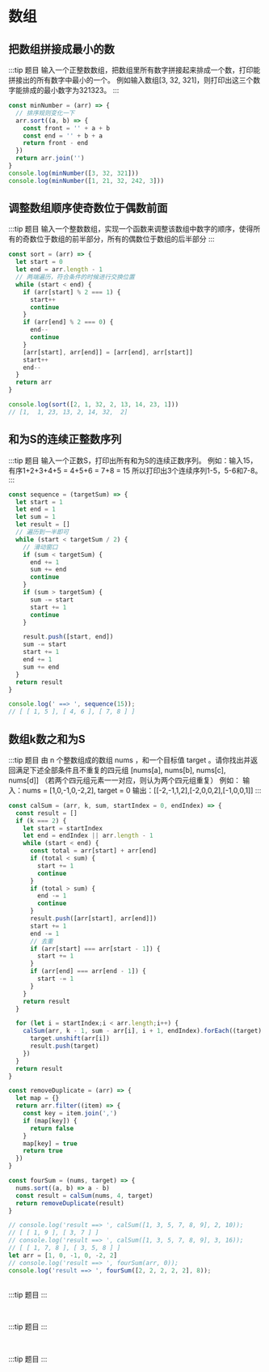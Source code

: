 # 数组

## 把数组拼接成最小的数
:::tip 题目
输入一个正整数数组，把数组里所有数字拼接起来排成一个数，打印能拼接出的所有数字中最小的一个。
例如输入数组[3, 32, 321]，则打印出这三个数字能排成的最小数字为321323。
:::
```javascript
const minNumber = (arr) => {
  // 排序规则变化一下
  arr.sort((a, b) => {
    const front = '' + a + b
    const end = '' + b + a
    return front - end
  })
  return arr.join('')
}
console.log(minNumber([3, 32, 321]))
console.log(minNumber([1, 21, 32, 242, 3]))
```

## 调整数组顺序使奇数位于偶数前面
:::tip 题目
输入一个整数数组，实现一个函数来调整该数组中数字的顺序，使得所有的奇数位于数组的前半部分，所有的偶数位于数组的后半部分
:::
```javascript
const sort = (arr) => {
  let start = 0
  let end = arr.length - 1
  // 两端遍历，符合条件的时候进行交换位置
  while (start < end) {
    if (arr[start] % 2 === 1) {
      start++
      continue
    }
    if (arr[end] % 2 === 0) {
      end--
      continue
    }
    [arr[start], arr[end]] = [arr[end], arr[start]]
    start++
    end--
  }
  return arr
}

console.log(sort([2, 1, 32, 2, 13, 14, 23, 1]))
// [1,  1, 23, 13, 2, 14, 32,  2]
```

## 和为S的连续正整数序列
:::tip 题目
输入一个正数S，打印出所有和为S的连续正数序列。
例如：输入15，有序1+2+3+4+5 = 4+5+6 = 7+8 = 15 所以打印出3个连续序列1-5，5-6和7-8。
:::
```javascript
const sequence = (targetSum) => {
  let start = 1
  let end = 1
  let sum = 1
  let result = []
  // 遍历到一半即可
  while (start < targetSum / 2) {
    // 滑动窗口
    if (sum < targetSum) {
      end += 1
      sum += end
      continue
    }
    if (sum > targetSum) {
      sum -= start
      start += 1
      continue
    }

    result.push([start, end])
    sum -= start
    start += 1
    end += 1
    sum += end
  }
  return result
}

console.log(' ==> ', sequence(15));
// [ [ 1, 5 ], [ 4, 6 ], [ 7, 8 ] ]
```

## 数组k数之和为S
:::tip 题目
由 n 个整数组成的数组 nums ，和一个目标值 target 。请你找出并返回满足下述全部条件且不重复的四元组 [nums[a], nums[b], nums[c], nums[d]] （若两个四元组元素一一对应，则认为两个四元组重复）
例如：
输入：nums = [1,0,-1,0,-2,2], target = 0
输出：[[-2,-1,1,2],[-2,0,0,2],[-1,0,0,1]]
:::
```javascript
const calSum = (arr, k, sum, startIndex = 0, endIndex) => {
  const result = []
  if (k === 2) {
    let start = startIndex
    let end = endIndex || arr.length - 1
    while (start < end) {
      const total = arr[start] + arr[end]
      if (total < sum) {
        start += 1
        continue
      }
      if (total > sum) {
        end -= 1
        continue
      }
      result.push([arr[start], arr[end]])
      start += 1
      end -= 1
      // 去重
      if (arr[start] === arr[start - 1]) {
        start += 1
      }
      if (arr[end] === arr[end - 1]) {
        start -= 1
      }
    }
    return result
  }

  for (let i = startIndex;i < arr.length;i++) {
    calSum(arr, k - 1, sum - arr[i], i + 1, endIndex).forEach((target) => {
      target.unshift(arr[i])
      result.push(target)
    })
  }
  return result
}

const removeDuplicate = (arr) => {
  let map = {}
  return arr.filter((item) => {
    const key = item.join(',')
    if (map[key]) {
      return false
    }
    map[key] = true
    return true
  })
}

const fourSum = (nums, target) => {
  nums.sort((a, b) => a - b)
  const result = calSum(nums, 4, target)
  return removeDuplicate(result)
}

// console.log('result ==> ', calSum([1, 3, 5, 7, 8, 9], 2, 10));
// [ [ 1, 9 ], [ 3, 7 ] ]
// console.log('result ==> ', calSum([1, 3, 5, 7, 8, 9], 3, 16));
// [ [ 1, 7, 8 ], [ 3, 5, 8 ] ]
let arr = [1, 0, -1, 0, -2, 2]
// console.log('result ==> ', fourSum(arr, 0));
console.log('result ==> ', fourSum([2, 2, 2, 2, 2], 8));

```

##
:::tip 题目
:::
```javascript
```

##
:::tip 题目
:::
```javascript
```

##
:::tip 题目
:::
```javascript
```
